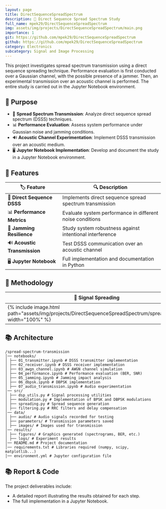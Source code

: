```yaml
---
layout: page
title: DirectSequenceSpreadSpectrum
description: 📡 Direct Sequence Spread Spectrum Study
full_name: mpek29/DirectSequenceSpreadSpectrum
img: assets/img/projects/DirectSequenceSpreadSpectrum/main.png
importance: 1
git: https://github.com/mpek29/DirectSequenceSpreadSpectrum
github: https://github.com/mpek29/DirectSequenceSpreadSpectrum
category: Electronics
subcategory: Signal and Image Processing
---
```



This project investigates spread spectrum transmission using a direct sequence spreading technique. Performance evaluation is first conducted over a Gaussian channel, with the possible presence of a jammer. Then, an experimental transmission over an acoustic channel is performed. The entire study is carried out in the Jupyter Notebook environment.

## 🎯 Purpose

- 🌌 **Spread Spectrum Transmission**: Analyze direct sequence spread spectrum (DSSS) techniques.
- 📊 **Performance Evaluation**: Assess system performance under Gaussian noise and jamming conditions.
- 🔊 **Acoustic Channel Experimentation**: Implement DSSS transmission over an acoustic medium.
- 🖥️ **Jupyter Notebook Implementation**: Develop and document the study in a Jupyter Notebook environment.

## 📝 Features

| 🏷️ Feature                 | 🔍 Description |
|----------------------------|-------------|
| 🌌 **Direct Sequence DSSS** | Implements direct sequence spread spectrum transmission |
| 📊 **Performance Metrics** | Evaluate system performance in different noise conditions |
| 🚀 **Jamming Resilience** | Study system robustness against intentional interference |
| 🔊 **Acoustic Transmission** | Test DSSS communication over an acoustic channel |
| 🖥️ **Jupyter Notebook** | Full implementation and documentation in Python |

## 🔬 Methodology

| 🌌 Signal Spreading | 📊 Performance Evaluation | 🔊 Acoustic Transmission |
|-----------|-----------|-----------|
| {% include image.html path="assets/img/projects/DirectSequenceSpreadSpectrum/spreading.png" width="100%" %} | {% include image.html path="assets/img/projects/DirectSequenceSpreadSpectrum/evaluation.png" width="100%" %} | {% include image.html path="assets/img/projects/DirectSequenceSpreadSpectrum/acoustic.png" width="100%" %} |

## 📚 Architecture

```
/spread-spectrum-transmission
│── notebooks/
│ ├── 01_transmitter.ipynb # DSSS transmitter implementation
│ ├── 02_receiver.ipynb # DSSS receiver implementation
│ ├── 03_awgn_channel.ipynb # AWGN channel simulation
│ ├── 04_performance.ipynb # Performance evaluation (BER, SNR)
│ ├── 05_jamming.ipynb # Jamming impact analysis
│ ├── 06_dbpsk.ipynb # DBPSK implementation
│ ├── 07_audio_transmission.ipynb # Audio experimentation
│── src/
│ ├── dsp_utils.py # Signal processing utilities
│ ├── modulation.py # Implementation of BPSK and DBPSK modulations
│ ├── spreading.py # Spread sequence generation
│ ├── filtering.py # RRC filters and delay compensation
│── data/
│ ├── audio/ # Audio signals recorded for testing
│ ├── parameters/ # Transmission parameters saved
│ ├── images/ # Images used for transmission
│── results/
│ ├── figures/ # Graphics generated (spectrograms, BER, etc.)
│ ├── logs/ # Experiment results
│── README.md # Project documentation
│── requirements.txt # Libraries required (numpy, scipy, matplotlib...)
│── environment.yml # Jupyter configuration file
```

## 📚 Report & Code

The project deliverables include:
- A detailed report illustrating the results obtained for each step.
- The full implementation in a Jupyter Notebook.

